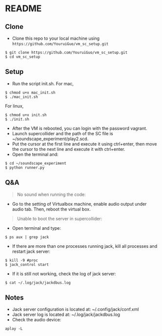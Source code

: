 # README
## Clone

- Clone this repo to your local machine using `https://github.com/YouruiGuo/vm_sc_setup.git`
```shell
$ git clone https://github.com/YouruiGuo/vm_sc_setup.git
$ cd vm_sc_setup
```

## Setup

- Run the script init.sh. For mac,
```shell
$ chmod u+x mac_init.sh
$ ./mac_init.sh
```
For linux,
```shell
$ chmod u+x init.sh
$ ./init.sh
```

- After the VM is rebooted, you can login with the password vagrant.
- Launch supercollider and the path of the SC file is ~/soundscape_experiment/play2.scd.
- Put the cursor at the first line and execute it using ctrl+enter, then move the cursor to the next line and execute it with ctrl+enter.
- Open the terminal and:

```shell
$ cd ~/soundscape_experiment
$ python runner.py
```

## Q&A
> No sound when running the code:
- Go to the setting of Virtualbox machine, enable audio output under audio tab. Then, reboot the virtual box. 

> Unable to boot the server in supercollider:
- Open terminal and type:
```shell
$ ps aux | grep jack
```
- If there are more than one processes running jack, kill all processes and restart jack server:
```shell
$ kill -9 #proc
$ jack_control start
```
- If it is still not working, check the log of jack server:
```shell
$ cat ~/.log/jack/jackdbus.log
```

## Notes
- Jack server configuration is located at: ~/.config/jack/conf.xml
- Jack server log is located at: ~/.log/jack/jackdbus.log
- Check the audio device:
```shell
aplay -L
```

